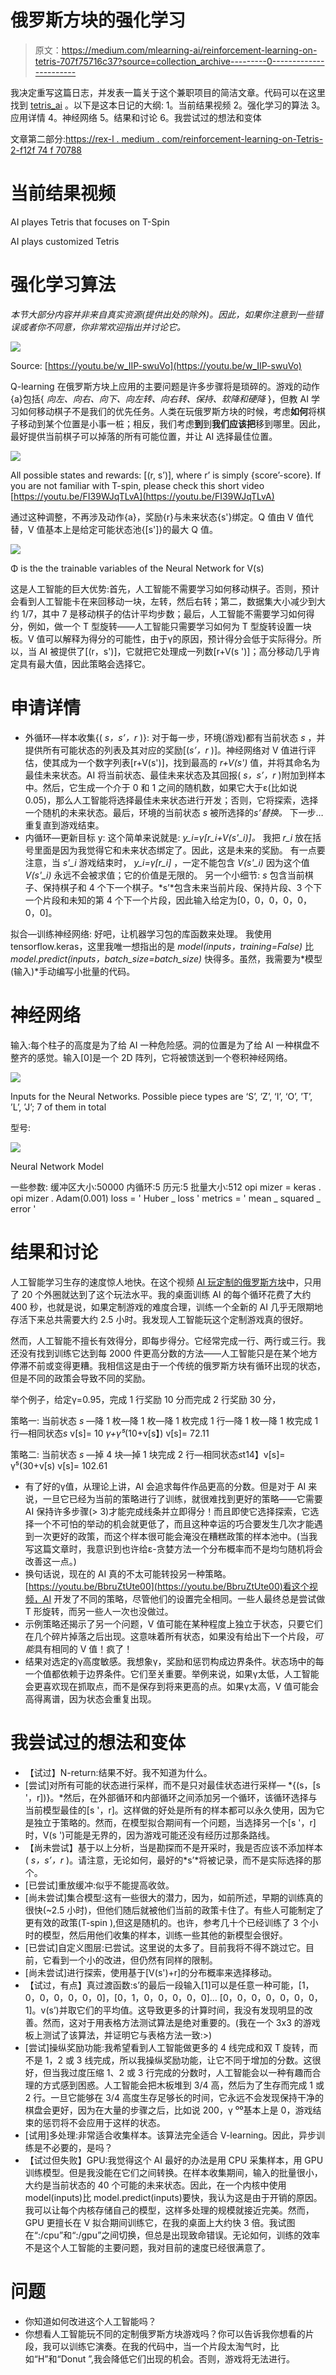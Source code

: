# 俄罗斯方块的强化学习

> 原文：<https://medium.com/mlearning-ai/reinforcement-learning-on-tetris-707f75716c37?source=collection_archive---------0----------------------->

我决定重写这篇日志，并发表一篇关于这个兼职项目的简洁文章。代码可以在这里找到 [tetris_ai](https://github.com/zeroize318/tetris_ai) 。以下是这本日记的大纲:
1。当前结果视频
2。强化学习的算法
3。应用详情
4。神经网络
5。结果和讨论
6。我尝试过的想法和变体

文章第二部分:[https://rex-l . medium . com/reinforcement-learning-on-Tetris-2-f12f 74 f 70788](https://rex-l.medium.com/reinforcement-learning-on-tetris-2-f12f74f70788)

# **当前结果视频**

AI playes Tetris that focuses on T-Spin

AI plays customized Tetris

# 强化学习算法

*本节大部分内容并非来自真实资源(提供出处的除外)。因此，如果你注意到一些错误或者你不同意，你非常欢迎指出并讨论它。*

![](img/e787282ee448caac2a2cde843a52f7ef.png)

Source: [https://youtu.be/w_IIP-swuVo](https://youtu.be/w_IIP-swuVo)

Q-learning 在俄罗斯方块上应用的主要问题是许多步骤将是琐碎的。游戏的动作{a}包括{ *向左、向右、向下、向左转、向右转、保持、软降和硬降* }，但教 AI 学习如何移动棋子不是我们的优先任务。人类在玩俄罗斯方块的时候，考虑**如何**将棋子移动到某个位置是小事一桩；相反，我们考虑**到**到**我们应该把**移到哪里。因此，最好提供当前棋子可以掉落的所有可能位置，并让 AI 选择最佳位置。

![](img/b9b84d5a09e2b336b0dfa9dc7c0adbec.png)

All possible states and rewards: [(r, s’)], where r’ is simply {score’-score}. If you are not familiar with T-spin, please check this short video [https://youtu.be/FI39WJqTLvA](https://youtu.be/FI39WJqTLvA)

通过这种调整，不再涉及动作{a}，奖励{r}与未来状态{s'}绑定。Q 值由 V 值代替，V 值基本上是给定可能状态池{[s']}的最大 Q 值。

![](img/00db1944590fae1c483120d5fb65e66f.png)

Φ is the the trainable variables of the Neural Network for V(s)

这是人工智能的巨大优势:首先，人工智能不需要学习如何移动棋子。否则，预计会看到人工智能卡在来回移动一块，左转，然后右转；第二，数据集大小减少到大约 1/7，其中 7 是移动棋子的估计平均步数；最后，人工智能不需要学习如何得分，例如，做一个 T 型旋转——人工智能只需要学习如何为 T 型旋转设置一块板。V 值可以解释为得分的可能性，由于γ的原因，预计得分会低于实际得分。所以，当 AI 被提供了[(r，s')]，它就把它处理成一列数[r+V(s ')]；高分移动几乎肯定具有最大值，因此策略会选择它。

# 申请详情

*   外循环—样本收集{( *s，s’，r* )}:
    对于每一步，环境(游戏)都有当前状态 *s* ，并提供所有可能状态的列表及其对应的奖励[(*s’，r* )]。神经网络对 V 值进行评估，使其成为一个数字列表[r+V(s')]，找到最高的 *r+V(s')* 值，并将其命名为最佳未来状态。AI 将当前状态、最佳未来状态及其回报( *s，s’，r* )附加到样本中。然后，它生成一个介于 0 和 1 之间的随机数，如果它大于ε(比如说 0.05)，那么人工智能将选择最佳未来状态进行开发；否则，它将探索，选择一个随机的未来状态。最后，环境的当前状态 *s* 被所选择的*s’替换。* 下一步…重复直到游戏结束。
*   内循环—更新目标 y:
    这个简单来说就是: *y_i=γ[r_i+V(s'_i)]。* 我把 *r_i* 放在括号里面是因为我觉得它和未来状态绑定了。因此，这是未来的奖励。
    有一点要注意，当 *s'_i* 游戏结束时， *y_i=γ[r_i]* ，一定不能包含 *V(s'_i)* 因为这个值 *V(s'_i)* 永远不会被求值；它的价值是无限的。
    另一个小细节: *s* 包含当前棋子、保持棋子和 4 个下一个棋子。*s’*包含未来当前片段、保持片段、3 个下一个片段和未知的第 4 个下一个片段，因此输入给定为[0，0，0，0，0，0，0]。

拟合—训练神经网络:
好吧，让机器学习包的库函数来处理。
我使用 tensorflow.keras，这里我唯一想指出的是 *model(inputs，training=False)* 比 *model.predict(inputs，batch_size=batch_size)* 快得多。虽然，我需要为*模型(输入)*手动编写小批量的代码。

# **神经网络**

输入:每个柱子的高度是为了给 AI 一种危险感。洞的位置是为了给 AI 一种棋盘不整齐的感觉。输入[0]是一个 2D 阵列，它将被馈送到一个卷积神经网络。

![](img/4ab29e05f210cfb0262f19fac32f3bbe.png)

Inputs for the Neural Networks. Possible piece types are ‘S’, ‘Z’, ‘I’, ‘O’, ’T’, ’L’, ’J’; 7 of them in total

型号:

![](img/491fd83e35808ef08f301ff18852bb90.png)

Neural Network Model

一些参数:
缓冲区大小:50000
内循环:5
历元:5
批量大小:512
opi mizer = keras . opi mizer . Adam(0.001)
loss = ' Huber _ loss '
metrics = ' mean _ squared _ error '

# 结果和讨论

人工智能学习生存的速度惊人地快。在这个视频 [AI 玩定制的俄罗斯方块](https://youtu.be/FTDZN4pPhwA)中，只用了 20 个外圈就达到了这个玩法水平。我的桌面训练 AI 的每个循环花费了大约 400 秒，也就是说，如果定制游戏的难度合理，训练一个全新的 AI 几乎无限期地存活下来总共需要大约 2.5 小时。我发现人工智能玩这个定制游戏真的很好。

然而，人工智能不擅长有效得分，即每步得分。它经常完成一行、两行或三行。我还没有找到训练它达到每 2000 件更高分数的方法——人工智能只是在某个地方停滞不前或变得更糟。我相信这是由于一个传统的俄罗斯方块有循环出现的状态，但是不同的政策会导致不同的奖励。

举个例子，给定γ=0.95，完成 1 行奖励 10 分而完成 2 行奖励 30 分，

策略一:
当前状态 *s* —降 1 枚—降 1 枚—降 1 枚完成 1 行—降 1 枚—降 1 枚完成 1 行—相同状态*s*
v[s]= 10 *γ+γ⁵*(10+v[s】)
v[s]= 72.11

策略二:
当前状态 *s* —掉 4 块—掉 1 块完成 2 行—相同状态*s*t14】v[s]= γ⁵(30+v[s)
v[s]= 102.61

*   有了好的γ值，从理论上讲，AI 会追求每件作品更高的分数。但是对于 AI 来说，一旦它已经为当前的策略进行了训练，就很难找到更好的策略——它需要 AI 保持许多步骤(> 3)才能完成线条并立即得分！而且即使它选择探索，它选择一个不可怕的举动的机会就更低了，而且这种幸运的巧合要发生几次才能遇到一次更好的政策，而这个样本很可能会淹没在糟糕政策的样本池中。(当我写这篇文章时，我意识到也许给ε-贪婪方法一个分布概率而不是均匀随机将会改善这一点。)
*   换句话说，现在的 AI 真的不太可能转投另一种策略。[https://youtu.be/BbruZtUte00](https://youtu.be/BbruZtUte00)看这个视频，AI 开发了不同的策略，尽管他们的设置完全相同。一些人最终总是尝试做 T 形旋转，而另一些人一次也没做过。
*   示例策略还揭示了另一个问题，V 值可能在某种程度上独立于状态，只要它们在几个碎片掉落之后出现。这意味着所有状态，如果没有给出下一个片段，*可能*具有相同的 V 值！疯了！
*   结果对选定的γ高度敏感。我想象γ，奖励和惩罚构成边界条件。状态场中的每一个值都依赖于边界条件。它们至关重要。举例来说，如果γ太低，人工智能会更喜欢现在抓取点，而不是保存到将来更高的点。如果γ太高，V 值可能会高得离谱，因为状态会重复出现。

# 我尝试过的想法和变体

*   【试过】N-return:结果不好。我不知道为什么。
*   [尝试]对所有可能的状态进行采样，而不是只对最佳状态进行采样— *{(s，[s '，r])}。*然后，在外部循环和内部循环之间添加另一个循环，该循环选择与当前模型最佳的[s '，r]。这样做的好处是所有的样本都可以永久使用，因为它是独立于策略的。然而，在模型拟合期间有一个问题，当选择另一个[s '，r]时，V(s ')可能是无界的，因为游戏可能还没有经历过那条路线。
*   【尚未尝试】基于以上分析，当是勘探而不是开采时，我是否应该不添加样本( *s，s’，r* )。请注意，无论如何，最好的*s’*将被记录，而不是实际选择的那个。
*   [已尝试]重放缓冲:似乎不能提高收敛。
*   [尚未尝试]集合模型:这有一些很大的潜力，因为，如前所述，早期的训练真的很快(~2.5 小时)，但他们随后就被他们当前的政策卡住了。有些人可能制定了更有效的政策(T-spin ),但这是随机的。也许，参考几十个已经训练了 3 个小时的模型，然后用他们收集的样本，训练一些其他的新模型会很好。
*   [已尝试]自定义图层:已尝试。这里说的太多了。目前我将不得不跳过它。目前，它看到一个小的改进，但仍然有同样的限制。
*   [尚未尝试]进行探索，使用基于[V(s')+r]的分布概率来选择移动。
*   【试过，有点】真过渡函数:s’的最后一段输入[1]可以是任意一种可能，[1，0，0，0，0，0，0]，[0，1，0，0，0，0，0]… [0，0，0，0，0，0，0，1]。v(s’)并取它们的平均值。这导致更多的计算时间，我没有发现明显的改善。然而，这对于用表格方法测试算法是绝对重要的。(我在一个 3x3 的游戏板上测试了该算法，并证明它与表格方法一致:>)
*   [尝试]操纵奖励功能:我希望看到人工智能做更多的 4 线完成和双 T 旋转，而不是 1，2 或 3 线完成，所以我操纵奖励功能，让它不同于增加的分数。这很好，但当我过度压缩 1、2 或 3 行完成的分数时，人工智能会以一种有趣而合理的方式感到困惑。人工智能会把木板堆到 3/4 高，然后为了生存而完成 1 或 2 行。一旦它能够在 3/4 高度生存足够长的时间，它永远不会发现保持干净的棋盘会更好，因为在大量的步骤之后，比如说 200，γ ⁰⁰基本上是 0，游戏结束的惩罚将不会应用于这样的状态。
*   [试用]多处理:非常适合收集样本。该算法完全适合 V-learning。因此，异步训练是不必要的，是吗？
*   【试过但失败】GPU:我觉得这个 AI 最好的办法是用 CPU 采集样本，用 GPU 训练模型。但是我没能在它们之间转换。在样本收集期间，输入的批量很小，大约是当前状态的 40 个可能的未来状态。因此，在一个内核中使用 model(inputs)比 model.predict(inputs)要快，我认为这是由于开销的原因。我可以让每个内核存储自己的模型，这样多处理的规模就接近完美。然而，GPU 更擅长在 V 拟合期间训练它，在我的桌面上大约快 3 倍。我试图在“:/cpu”和“:/gpu”之间切换，但总是出现致命错误。无论如何，训练的效率不是这个人工智能的主要问题，我对目前的速度已经很满意了。

# 问题

*   你知道如何改进这个人工智能吗？
*   你想看人工智能玩不同的定制俄罗斯方块游戏吗？你可以告诉我你想看的片段，我可以训练它演奏。在我的代码中，当一个片段太淘气时，比如“H”和“Donut ”,我会降低它们出现的机会。否则，游戏将无法进行。